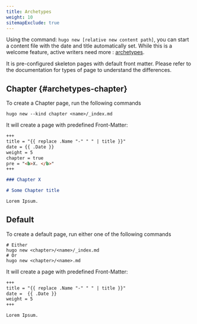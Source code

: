 ```yaml
---
title: Archetypes
weight: 10
sitemapExclude: true
---
```


Using the command: `hugo new [relative new content path]`, you can start a content file with the date and title automatically set. While this is a welcome feature, active writers need more : [archetypes](https://gohugo.io/content/archetypes/).

It is pre-configured skeleton pages with default front matter. Please refer to the documentation for types of page to understand the differences.

## Chapter {#archetypes-chapter}

To create a Chapter page, run the following commands

```
hugo new --kind chapter <name>/_index.md
```

It will create a page with predefined Front-Matter:

```markdown
+++
title = "{{ replace .Name "-" " " | title }}"
date = {{ .Date }}
weight = 5
chapter = true
pre = "<b>X. </b>"
+++

### Chapter X

# Some Chapter title

Lorem Ipsum.
```

## Default

To create a default page, run either one of the following commands

```
# Either
hugo new <chapter>/<name>/_index.md
# Or
hugo new <chapter>/<name>.md
```

It will create a page with predefined Front-Matter:

```markdown
+++
title = "{{ replace .Name "-" " " | title }}"
date =  {{ .Date }}
weight = 5
+++

Lorem Ipsum.
```